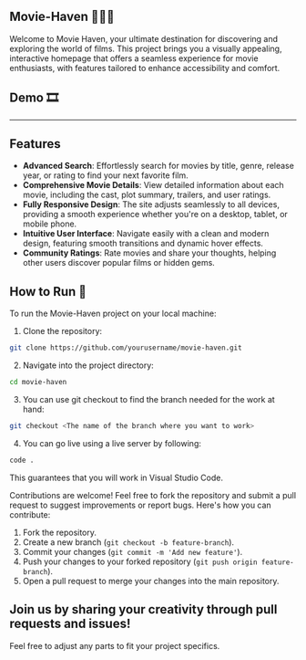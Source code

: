 ## Movie-Haven 🎥🎥🎥

Welcome to Movie Haven, your ultimate destination for discovering and exploring the world of films. This project brings you a visually appealing, interactive homepage that offers a seamless experience for movie enthusiasts, with features tailored to enhance accessibility and comfort.

## Demo 🎞️

---
## Features

- **Advanced Search**: Effortlessly search for movies by title, genre, release year, or rating to find your next favorite film.
- **Comprehensive Movie Details**: View detailed information about each movie, including the cast, plot summary, trailers, and user ratings.
- **Fully Responsive Design**: The site adjusts seamlessly to all devices, providing a smooth experience whether you're on a desktop, tablet, or mobile phone.
- **Intuitive User Interface**: Navigate easily with a clean and modern design, featuring smooth transitions and dynamic hover effects.
- **Community Ratings**: Rate movies and share your thoughts, helping other users discover popular films or hidden gems.


## How to Run 🚀

To run the Movie-Haven project on your local machine:

1. Clone the repository:
```bash 
git clone https://github.com/yourusername/movie-haven.git
```
2. Navigate into the project directory:
 ``` bash
cd movie-haven
```
3. You can use git checkout to find the branch needed for the work at hand:
```bash 
git checkout <The name of the branch where you want to work>
```
4. You can go live using a live server by following:
```bash 
code .
```
This guarantees that you will work in Visual Studio Code.

Contributions are welcome! Feel free to fork the repository and submit a pull request to suggest improvements or report bugs.
 Here's how you can contribute:

 1. Fork the repository.
 2. Create a new branch (`git checkout -b feature-branch`).
 3. Commit your changes (`git commit -m 'Add new feature'`).
 4. Push your changes to your forked repository (`git push origin feature-branch`).
 5. Open a pull request to merge your changes into the main repository.

Join us by sharing your creativity through pull requests and issues!
---
Feel free to adjust any parts to fit your project specifics.
